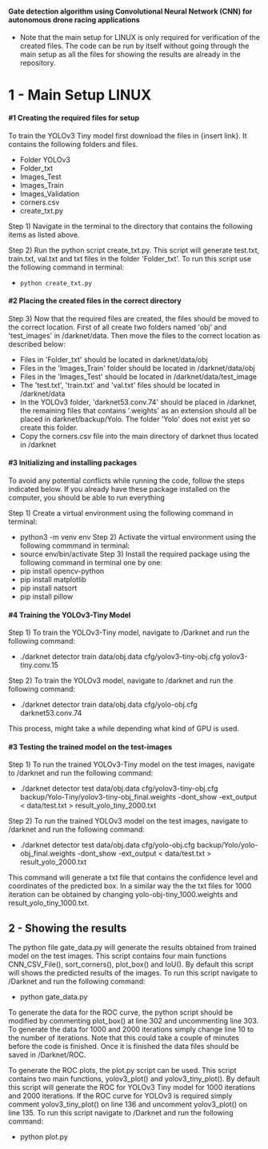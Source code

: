 #### Gate detection algorithm using Convolutional Neural Network (CNN) for autonomous drone racing applications
* Note that the main setup for LINUX is only required for verification of the created files. The code can be run by itself without going through the main setup as all the files for showing the results are already in the repository.

# 1 - Main Setup LINUX

#### #1 Creating the required files for setup

To train the YOLOv3 Tiny model first download the files in {insert link}. It contains the following folders and files.
* Folder YOLOv3
* Folder_txt 
* Images_Test
* Images_Train 
* Images_Validation 
* corners.csv
* create_txt.py

Step 1) Navigate in the terminal to the directory that contains the following items as listed above. 

Step 2) Run the python script create_txt.py. This script will generate test.txt, train.txt, val.txt and txt files in the folder 'Folder_txt'. To run this script use the following command in terminal:
* `python create_txt.py`

#### #2 Placing the created files in the correct directory

Step 3) Now that the required files are created, the files should be moved to the correct location. First of all create two folders named 'obj' and 'test_images' in /darknet/data. Then move the files to the correct location as described below:

- Files in 'Folder_txt' should be located in darknet/data/obj
- Files in the 'Images_Train' folder should be located in /darknet/data/obj
- Files in the 'Images_Test' should be located in /darknet/data/test_image
- The 'test.txt', 'train.txt' and 'val.txt' files should be located in /darknet/data
- In the YOLOv3 folder, 'darknet53.conv.74' should be placed in /darknet, the remaining files that contains '.weights' as an extension should all be placed in darknet/backup/Yolo. The folder 'Yolo' does not exist yet so create this folder. 
- Copy the corners.csv file into the main directory of darknet thus located in /darknet

#### #3 Initializing and installing packages

To avoid any potential conflicts while running the code, follow the steps indicated below. If you already have these package installed on the computer, you should be able to run everything

Step 1) Create a virtual environment using the following command in terminal:
* python3 -m venv env
Step 2) Activate the virtual environment using the following commmand in terminal:
* source env/bin/activate
Step 3) Install the required package using the following command in terminal one by one:
* pip install opencv-python
* pip install matplotlib
* pip install natsort
* pip install pillow

#### #4 Training the YOLOv3-Tiny Model
Step 1) To train the YOLOv3-Tiny model, navigate to /Darknet and run the following command:
* ./darknet detector train data/obj.data cfg/yolov3-tiny-obj.cfg yolov3-tiny.conv.15

Step 2) To train the YOLOv3 model, navigate to /darknet and run the following command:
* ./darknet detector train data/obj.data cfg/yolo-obj.cfg darknet53.conv.74

This process, might take a while depending what kind of GPU is used.

#### #3 Testing the trained model on the test-images
Step 1) To run the trained YOLOv3-Tiny model on the test images, navigate to /darknet and run the following command:
* ./darknet detector test data/obj.data cfg/yolov3-tiny-obj.cfg backup/Yolo-Tiny/yolov3-tiny-obj_final.weights -dont_show -ext_output < data/test.txt > result_yolo_tiny_2000.txt

Step 2) To run the trained YOLOv3 model on the test images, navigate to /darknet and run the following command:
* ./darknet detector test data/obj.data cfg/yolo-obj.cfg backup/Yolo/yolo-obj_final.weights -dont_show -ext_output < data/test.txt > result_yolo_2000.txt

This command will generate a txt file that contains the confidence level and coordinates of the predicted box. In a similar way the the txt files for 1000 iteration can be obtained by changing yolo-obj-tiny_1000.weights and result_yolo_tiny_1000.txt.

## 2 - Showing the results
The python file gate_data.py will generate the results obtained from trained model on the test images. This script contains four main functions CNN_CSV_File(), sort_corners(), plot_box() and IoU(). By default this script will shows the predicted results of the images. To run this script navigate to /Darknet and run the following command:

- python gate_data.py

To generate the data for the ROC curve, the python script should be modified by commenting plot_box() at line 302 and uncommenting line 303. To generate the data for 1000 and 2000 iterations simply change line 10 to the number of iterations. Note that this could take a couple of minutes before the code is finished. Once it is finished the data files should be saved in /Darknet/ROC. 

To generate the ROC plots, the plot.py script can be used. This script contains two main functions, yolov3_plot() and yolov3_tiny_plot(). By default this script will generate the ROC for YOLOv3 Tiny model for 1000 iterations and 2000 iterations. If the ROC curve for YOLOv3 is required simply comment yolov3_tiny_plot() on line 136 and uncomment yolov3_plot() on line 135. To run this script navigate to /Darknet and run the following command:

- python plot.py







